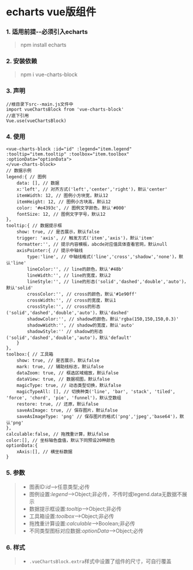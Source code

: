 # echarts vue版组件

### 1. 适用前提--必须引入echarts
> npm install echarts

### 2. 安装依赖
> npm i vue-charts-block

### 3. 声明
>
	//根目录下src--main.js文件中
	import vueChartsBlock from 'vue-charts-block'
	//底下引用
	Vue.use(vueChartsBlock)
>

### 4. 使用
>
	<vue-charts-block :id="id" :legend="item.legend" 
	:tooltip="item.tooltip" :toolbox="item.toolbox" 
	:optionData="optionData">
	</vue-charts-block>
	// 数据示例
	legend:{ // 图例
		data: [], // 数据
		x:'left', // 对齐方式('left','center','right')，默认'center'
		itemWidth: 12, // 图例小方块宽，默认12
		itemHeight: 12, // 图例小方块高，默认12
		color: '#e4393c', // 图例文字颜色，默认'#000'
		fontSize: 12, // 图例文字字号，默认12
	},
	tooltip:{ // 数据提示框
		show: true, // 是否展示，默认false
		trigger: 'axis', // 触发方式('item','axis')，默认'item'
		formatter:'', // 提示内容模板，abcde对应值具体查看官网，默认null
		axisPointer:{ // 提示中轴线
			type:'line', // 中轴线格式('line','cross','shadow','none')，默认'line'
			lineColor:'', // line的颜色，默认'#48b'
			lineWidth:'', // line的宽度，默认2
			lineStyle:'', // line的形态('solid','dashed','double','auto')，默认'solid'
			crossColor:'', // cross的颜色，默认'#1e90ff'
			crossWidth:'', // cross的宽度，默认1
			crossStyle:'', // cross的形态('solid','dashed','double','auto')，默认'dashed'
			shadowColor:'', // shadow的颜色，默认'rgba(150,150,150,0.3)'
			shadowWidth:'', // shadow的宽度，默认'auto'
			shadowStyle:'' // shadow的形态('solid','dashed','double','auto')，默认'default'
		}
	},
	toolbox:{ // 工具箱
		show: true, // 是否展示，默认false
		mark: true, // 辅助线标志，默认false
		dataZoom: true, // 框选区域缩放，默认false
		dataView: true, // 数据视图，默认false
		magicType: true, // 动态类型切换，默认false
		magicTypeAll: [], // 切换种类('line', 'bar', 'stack', 'tiled', 'force', 'chord', 'pie', 'funnel')，默认空数组
		restore: true, // 还原，默认false
		saveAsImage: true, // 保存图片，默认false
		saveAsImageType: 'png' // 保存图片的格式('png','jpeg','base64')，默认'png'
	},
	calculable:false, // 拖拽重计算，默认false
	color:[], // 坐标轴色盘值，默认下同预设20种颜色
	optionData:{
		xAxis:[], // 横坐标数据
	}
>

### 5. 参数
> * 图表ID:*id*-->任意类型;必传
> * 图例设置:*legend*-->Object;非必传，不传时或legend.data无数据不展示
> * 数据提示框设置:*tooltip*-->Object;非必传
> * 工具箱设置:*toolbox*-->Object;非必传
> * 拖拽重计算设置:*calculable*-->Boolean;非必传
> * 不同类型图标对应数据:*optionData*-->Object;必传

### 6. 样式
> * `.vueChartsBlock.extra`样式中设置了组件的尺寸，可自行覆盖